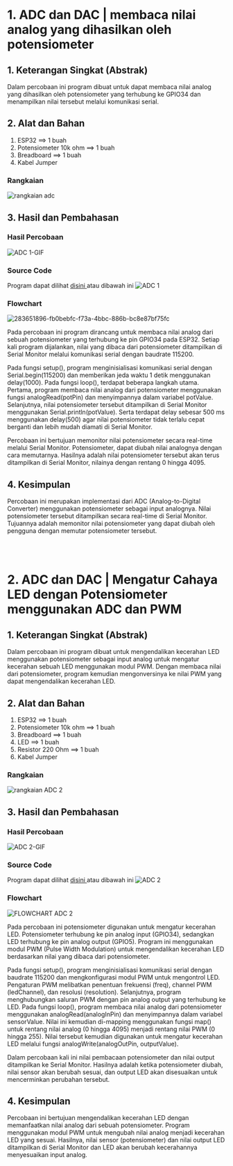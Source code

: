 # 1. ADC dan DAC | membaca nilai analog yang dihasilkan oleh potensiometer 

## 1. Keterangan Singkat (Abstrak)

Dalam percobaan ini program dibuat untuk dapat membaca nilai analog yang dihasilkan oleh potensiometer yang terhubung ke GPIO34 dan menampilkan nilai tersebut melalui komunikasi serial.

## 2. Alat dan Bahan
1. ESP32                     ==> 1 buah
2. Potensiometer 10k ohm     ==> 1 buah
3. Breadboard                ==> 1 buah
4. Kabel Jumper

### Rangkaian

![rangkaian adc](https://github.com/brianrahma/brian-system-embedded/assets/82065700/e9b02173-d1fd-4547-9543-88207b6c213d)

## 3. Hasil dan Pembahasan

### Hasil Percobaan

![ADC 1-GIF](https://github.com/brianrahma/brian-system-embedded/assets/82065700/8faa7ceb-c751-42e9-ba6d-ff8df0dc3e42)


### Source Code

Program dapat dilihat <a href="https://github.com/brianrahma/brian-system-embedded/blob/master/jobsheet%201/c.%20ADC%20dan%20DAC/1._contoh_ADC_dan_DAC_dengan_potensiometer/1._contoh_ADC_dan_DAC_dengan_potensiometer.ino"> disini </a> atau dibawah ini
![ADC 1](https://github.com/brianrahma/brian-system-embedded/assets/82065700/8577a659-931b-40f5-a8fa-7485bebd4e36)


### Flowchart

![283651896-fb0bebfc-f73a-4bbc-886b-bc8e87bf75fc](https://github.com/brianrahma/brian-system-embedded/assets/82065700/1da6ca03-86a3-4d92-9556-40f6d6c60286)

Pada percobaan ini program dirancang untuk membaca nilai analog dari sebuah potensiometer yang terhubung ke pin GPIO34 pada ESP32. Setiap kali program dijalankan, nilai yang dibaca dari potensiometer ditampilkan di Serial Monitor melalui komunikasi serial dengan baudrate 115200.

Pada fungsi setup(), program menginisialisasi komunikasi serial dengan Serial.begin(115200) dan memberikan jeda waktu 1 detik menggunakan delay(1000). Pada fungsi loop(), terdapat beberapa langkah utama. Pertama, program membaca nilai analog dari potensiometer menggunakan fungsi analogRead(potPin) dan menyimpannya dalam variabel potValue. Selanjutnya, nilai potensiometer tersebut ditampilkan di Serial Monitor menggunakan Serial.println(potValue). Serta terdapat delay sebesar 500 ms menggunakan delay(500) agar nilai potensiometer tidak terlalu cepat berganti dan lebih mudah diamati di Serial Monitor.

Percobaan ini bertujuan memonitor nilai potensiometer secara real-time melalui Serial Monitor. Potensiometer, dapat diubah nilai analognya dengan cara memutarnya. Hasilnya adalah nilai potensiometer tersebut akan terus ditampilkan di Serial Monitor, nilainya dengan rentang 0 hingga 4095.

## 4. Kesimpulan

Percobaan ini merupakan implementasi dari ADC (Analog-to-Digital Converter) menggunakan potensiometer sebagai input analognya. Nilai potensiometer tersebut ditampilkan secara real-time di Serial Monitor. Tujuannya adalah memonitor nilai potensiometer yang dapat diubah oleh pengguna dengan memutar potensiometer tersebut.

<br></br>
# 2. ADC dan DAC | Mengatur Cahaya LED dengan Potensiometer menggunakan ADC dan PWM

## 1. Keterangan Singkat (Abstrak)

Dalam percobaan ini program dibuat untuk mengendalikan kecerahan LED menggunakan potensiometer sebagai input analog untuk mengatur kecerahan sebuah LED menggunakan modul PWM. Dengan membaca nilai dari potensiometer, program kemudian mengonversinya ke nilai PWM yang dapat mengendalikan kecerahan LED. 

## 2. Alat dan Bahan
1. ESP32                     ==> 1 buah
2. Potensiometer 10k ohm     ==> 1 buah
3. Breadboard                ==> 1 buah
4. LED                       ==> 1 buah
5. Resistor 220 Ohm          ==> 1 buah
6. Kabel Jumper

### Rangkaian

![rangkaian ADC 2](https://github.com/brianrahma/brian-system-embedded/assets/82065700/e308d705-1c89-4040-af1f-294cd4b59c91)

## 3. Hasil dan Pembahasan

### Hasil Percobaan

![ADC 2-GIF](https://github.com/brianrahma/brian-system-embedded/assets/82065700/71127dcc-2aad-47da-9cfc-b728e5541890)


### Source Code

Program dapat dilihat <a href="https://github.com/brianrahma/brian-system-embedded/blob/master/jobsheet%201/c.%20ADC%20dan%20DAC/2._Program_Mengatur_Cahaya_Led_dengan_Potensio/2._Program_Mengatur_Cahaya_Led_dengan_Potensio.ino"> disini </a> atau dibawah ini
![ADC 2](https://github.com/brianrahma/brian-system-embedded/assets/82065700/21709f74-e30f-410c-8e34-36edfaa39933)

### Flowchart

![FLOWCHART ADC 2](https://github.com/brianrahma/brian-system-embedded/assets/82065700/8daa59f4-5fa7-4009-be3e-2b65d1c099ac)

Pada percobaan ini potensiometer digunakan untuk mengatur kecerahan LED. Potensiometer terhubung ke pin analog input (GPIO34), sedangkan LED terhubung ke pin analog output (GPIO5). Program ini menggunakan modul PWM (Pulse Width Modulation) untuk mengendalikan kecerahan LED berdasarkan nilai yang dibaca dari potensiometer.

Pada fungsi setup(), program menginisialisasi komunikasi serial dengan baudrate 115200 dan mengkonfigurasi modul PWM untuk mengontrol LED. Pengaturan PWM melibatkan penentuan frekuensi (freq), channel PWM (ledChannel), dan resolusi (resolution). Selanjutnya, program menghubungkan saluran PWM dengan pin analog output yang terhubung ke LED. Pada fungsi loop(), program membaca nilai analog dari potensiometer menggunakan analogRead(analogInPin) dan menyimpannya dalam variabel sensorValue. Nilai ini kemudian di-mapping menggunakan fungsi map() untuk rentang nilai analog (0 hingga 4095) menjadi rentang nilai PWM (0 hingga 255). Nilai tersebut kemudian digunakan untuk mengatur kecerahan LED melalui fungsi analogWrite(analogOutPin, outputValue).

Dalam percobaan kali ini nilai pembacaan potensiometer dan nilai output ditampilkan ke Serial Monitor. Hasilnya adalah ketika potensiometer diubah, nilai sensor akan berubah sesuai, dan output LED akan disesuaikan untuk mencerminkan perubahan tersebut.

## 4. Kesimpulan

Percobaan ini bertujuan mengendalikan kecerahan LED dengan memanfaatkan nilai analog dari sebuah potensiometer. Program menggunakan modul PWM untuk mengubah nilai analog menjadi kecerahan LED yang sesuai. Hasilnya, nilai sensor (potensiometer) dan nilai output LED ditampilkan di Serial Monitor dan LED akan berubah kecerahannya menyesuaikan input analog.
